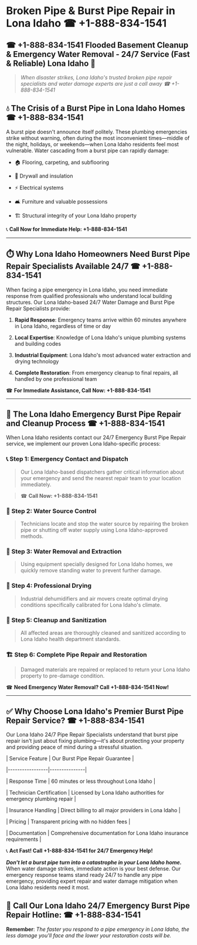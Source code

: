 # Broken Pipe & Burst Pipe Repair in Lona Idaho ☎ +1-888-834-1541  
## ☎ +1-888-834-1541 Flooded Basement Cleanup & Emergency Water Removal - 24/7 Service (Fast & Reliable) Lona Idaho 🚨  

> *When disaster strikes, Lona Idaho's trusted broken pipe repair specialists and water damage experts are just a call away ☎ +1-888-834-1541*  

## 💧 The Crisis of a Burst Pipe in Lona Idaho Homes ☎ +1-888-834-1541  

A burst pipe doesn't announce itself politely. These plumbing emergencies strike without warning, often during the most inconvenient times—middle of the night, holidays, or weekends—when Lona Idaho residents feel most vulnerable. Water cascading from a burst pipe can rapidly damage:  

* 🏠 Flooring, carpeting, and subflooring  
* 🧱 Drywall and insulation  
* ⚡ Electrical systems  
* 🛋️ Furniture and valuable possessions  
* 🏗️ Structural integrity of your Lona Idaho property  

📞 **Call Now for Immediate Help: +1-888-834-1541**  

---  

## ⏱️ Why Lona Idaho Homeowners Need Burst Pipe Repair Specialists Available 24/7 ☎ +1-888-834-1541  

When facing a pipe emergency in Lona Idaho, you need immediate response from qualified professionals who understand local building structures. Our Lona Idaho-based 24/7 Water Damage and Burst Pipe Repair Specialists provide:  

1. **Rapid Response**: Emergency teams arrive within 60 minutes anywhere in Lona Idaho, regardless of time or day  
2. **Local Expertise**: Knowledge of Lona Idaho's unique plumbing systems and building codes  
3. **Industrial Equipment**: Lona Idaho's most advanced water extraction and drying technology  
4. **Complete Restoration**: From emergency cleanup to final repairs, all handled by one professional team  

☎ **For Immediate Assistance, Call Now: +1-888-834-1541**  

---  

## 🔧 The Lona Idaho Emergency Burst Pipe Repair and Cleanup Process ☎ +1-888-834-1541  

When Lona Idaho residents contact our 24/7 Emergency Burst Pipe Repair service, we implement our proven Lona Idaho-specific process:  

### 📞 Step 1: Emergency Contact and Dispatch  
> Our Lona Idaho-based dispatchers gather critical information about your emergency and send the nearest repair team to your location immediately.  
> ☎ **Call Now: +1-888-834-1541**  

### 🚿 Step 2: Water Source Control  
> Technicians locate and stop the water source by repairing the broken pipe or shutting off water supply using Lona Idaho-approved methods.  

### 🌊 Step 3: Water Removal and Extraction  
> Using equipment specially designed for Lona Idaho homes, we quickly remove standing water to prevent further damage.  

### 💨 Step 4: Professional Drying  
> Industrial dehumidifiers and air movers create optimal drying conditions specifically calibrated for Lona Idaho's climate.  

### 🧼 Step 5: Cleanup and Sanitization  
> All affected areas are thoroughly cleaned and sanitized according to Lona Idaho health department standards.  

### 🏗️ Step 6: Complete Pipe Repair and Restoration  
> Damaged materials are repaired or replaced to return your Lona Idaho property to pre-damage condition.  

☎ **Need Emergency Water Removal? Call +1-888-834-1541 Now!**  

---  

## ✅ Why Choose Lona Idaho's Premier Burst Pipe Repair Service? ☎ +1-888-834-1541  

Our Lona Idaho 24/7 Pipe Repair Specialists understand that burst pipe repair isn't just about fixing plumbing—it's about protecting your property and providing peace of mind during a stressful situation.  

| Service Feature | Our Burst Pipe Repair Guarantee |  
|-----------------|---------------|  
| Response Time | 60 minutes or less throughout Lona Idaho |  
| Technician Certification | Licensed by Lona Idaho authorities for emergency plumbing repair |  
| Insurance Handling | Direct billing to all major providers in Lona Idaho |  
| Pricing | Transparent pricing with no hidden fees |  
| Documentation | Comprehensive documentation for Lona Idaho insurance requirements |  

📞 **Act Fast! Call +1-888-834-1541 for 24/7 Emergency Help!**  

***Don't let a burst pipe turn into a catastrophe in your Lona Idaho home.*** When water damage strikes, immediate action is your best defense. Our emergency response teams stand ready 24/7 to handle any pipe emergency, providing expert repair and water damage mitigation when Lona Idaho residents need it most.  

## 📱 Call Our Lona Idaho 24/7 Emergency Burst Pipe Repair Hotline: ☎ +1-888-834-1541  

**Remember**: *The faster you respond to a pipe emergency in Lona Idaho, the less damage you'll face and the lower your restoration costs will be.*